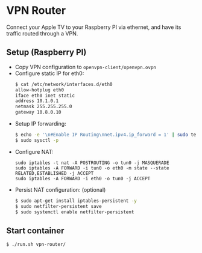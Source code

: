 # VPN Router

Connect your Apple TV to your Raspberry PI via ethernet, and have its traffic routed through a VPN.

## Setup (Raspberry PI)
- Copy VPN configuration to `openvpn-client/openvpn.ovpn`
- Configure static IP for eth0:
  ```sh
  $ cat /etc/network/interfaces.d/eth0
  allow-hotplug eth0
  iface eth0 inet static
  address 10.1.0.1
  netmask 255.255.255.0
  gateway 10.8.0.10
  ```
- Setup IP forwarding:
  ```sh
  $ echo -e '\n#Enable IP Routing\nnet.ipv4.ip_forward = 1' | sudo tee -a /etc/sysctl.conf
  $ sudo sysctl -p
  ```
- Configure NAT:
  ```
  sudo iptables -t nat -A POSTROUTING -o tun0 -j MASQUERADE
  sudo iptables -A FORWARD -i tun0 -o eth0 -m state --state RELATED,ESTABLISHED -j ACCEPT
  sudo iptables -A FORWARD -i eth0 -o tun0 -j ACCEPT
  ```
- Persist NAT configuration: (optional)
  ```sh
  $ sudo apt-get install iptables-persistent -y
  $ sudo netfilter-persistent save
  $ sudo systemctl enable netfilter-persistent
  ```

## Start container

```bash
$ ./run.sh vpn-router/
```
